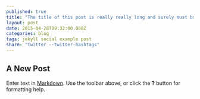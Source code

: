 ```yaml
---
published: true
title: "The title of this post is really really long and surely must break the twitter 140 character rule? The title of this post is really really long and surely must break the twitter 140 character rule?"
layout: post
date: 2015-04-28T09:32:00.000Z
categories: blog
tags: jekyll social example post
share: "twitter --twitter-hashtags"
---
```


## A New Post

Enter text in [Markdown](http://daringfireball.net/projects/markdown/). Use the toolbar above, or click the **?** button for formatting help.
